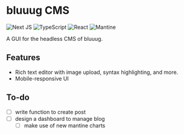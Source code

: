 # bluuug CMS
![Next JS](https://img.shields.io/badge/Next-black?&logo=next.js&logoColor=white)
![TypeScript](https://img.shields.io/badge/typescript-%23007ACC.svg?&logo=typescript&logoColor=white)
![React](https://img.shields.io/badge/react-%2320232a.svg?&logo=react&logoColor=%2361DAFB)
![Mantine](https://img.shields.io/badge/Mantine-16B7FB?&logo=mantine&logoColor=black)

A GUI for the headless CMS of bluuug.

## Features

- Rich text editor with image upload, syntax highlighting, and more.
- Mobile-responsive UI

## To-do

- [ ] write function to create post
- [ ] design a dashboard to manage blog
  - [ ] make use of new mantine charts
